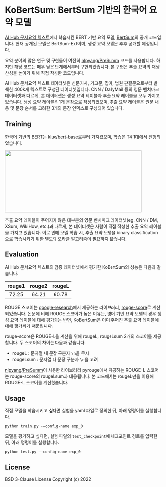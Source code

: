 # KoBertSum: BertSum 기반의 한국어 요약 모델

[AI Hub 문서요약 텍스트](https://aihub.or.kr/aihubdata/data/view.do?currMenu=115&topMenu=100&aihubDataSe=realm&dataSetSn=97)에서 학습시킨 BERT 기반 요약 모델, [BertSum](https://arxiv.org/pdf/1908.08345.pdf)의 공개 코드입니다. 현재 공개된 모델은 BertSum-Ext이며, 생성 요약 모델은 추후 공개할 예정입니다.

요약 분야의 많은 연구 및 구현들이 여전히 [nlpyang/PreSumm](https://github.com/nlpyang/PreSumm) 코드를 사용합니다. 하지만 해당 코드는 매우 낮은 단계에서부터 구현되었습니다. 본 구현은 추출 요약의 재생산성을 높이기 위해 직접 작성한 코드입니다.

AI Hub 문서요약 텍스트 데이터셋은 신문기사, 기고문, 잡지, 법원 판결문으로부터 발췌한 400k개 텍스트로 구성된 데이터셋입니다. CNN / DailyMail 등의 영문 벤치마크 데이터셋과 다르게, 본 데이터셋은 생성 요약 레이블과 추출 요약 레이블을 모두 가지고 있습니다. 생성 요약 레이블은 1개 문장으로 작성되었으며, 추출 요약 레이블은 원문 내용 및 문장 순서를 고려한 3개의 문장 인덱스로 구성되어 있습니다.  

## Training
한국어 기반의 BERT는 [klue/bert-base](https://huggingface.co/klue/bert-base)로부터 가져왔으며, 학습은 T4 1대에서 진행되었습니다.  

<img src="[https://github.com/hotcouscous1/Focal-Loss-in-PyTorch/blob/main/utils/focal_loss.png](https://github.com/Espresso-AI/bertsum-korean/blob/main/misc/bertsum_training.png)" width="440" height="200">

추출 요약 레이블이 주어지지 않은 대부분의 영문 벤치마크 데이터셋(eg. CNN / DM, XSum, WikiHow, etc.)과 다르게, 본 데이터셋은 사람이 직접 작성한 추출 요약 레이블을 가지고 있습니다. 이로 인해 모델 학습 시, 추출 요약 모델을 binary classification으로 학습시키기 위한 별도의 오라클 알고리즘이 필요하지 않습니다.  


## Evaluation
AI Hub 문서요약 텍스트의 검증 데이터셋에서 평가한 KoBertSum의 성능은 다음과 같습니다.

|rouge1|rouge2|rougeL| 
|:---:|:---:|:---:|
|72.25|64.21|60.78|

ROUGE 스코어는 [google-research](https://github.com/google-research/google-research/blob/master/rouge/rouge_scorer.py)에서 제공하는 라이브러리, [rouge-score](https://pypi.org/project/rouge-score/)로 계산되었습니다. 논문에 비해 ROUGE 스코어가 높은 이유는, 영어 기반 요약 모델의 경우 생성 요약 레이블에 대해 평가되는 반면, KoBertSum은 이미 주어진 추출 요약 레이블에 대해 평가되기 때문입니다.  

rouge-score은 ROUGE-L을 계산을 위해 rougeL, rougeLsum 2개의 스코어를 제공합니다. 두 스코어의 차이는 다음과 같습니다.  
* rougeL : 문자열 내 문장 구분자 `\n`을 무시  
* rougeLsum : 문자열 내 문장 구분자 `\n`을 고려  

[nlpyang/PreSumm](https://github.com/nlpyang/PreSumm)이 사용한 라이브러리 pyrouge에서 제공하는 ROUGE-L 스코어는 rouge-score의 rougeLsum과 대응됩니다. 본 코드에서는 rougeL만을 이용해 ROUGE-L 스코어를 계산했습니다.  


## Usage
직접 모델을 학습시키고 싶다면 실험을 yaml 파일로 정의한 뒤, 아래 명령어를 실행합니다.
```
python train.py -—config-name exp_0
```

모델을 평가하고 싶다면, 실험 파일의 `test_checkpoint`에 체크포인트 경로를 입력한 뒤, 아래 명령어를 실행합니다.
```
python test.py —-config-name exp_0
```

## License
BSD 3-Clause License Copyright (c) 2022
